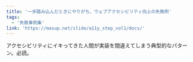 ```yaml
---
title: '一歩踏み込んだときにやりがち、ウェブアクセシビリティ向上の失敗例'
tags:
  - '失敗事例集'
link: 'https://masup.net/slide/a11y_step_vol1/docs/'
---
```


アクセシビリティにイキってきた人間が実装を間違えてしまう典型的なパターン。必読。